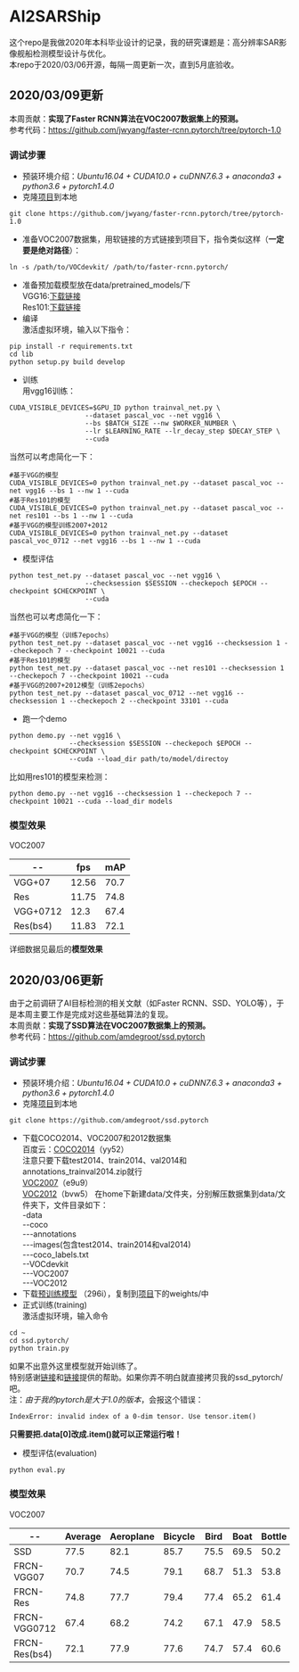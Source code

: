 # AI2SARShip
这个repo是我做2020年本科毕业设计的记录，我的研究课题是：高分辨率SAR影像舰船检测模型设计与优化。  
本repo于2020/03/06开源，每隔一周更新一次，直到5月底验收。 
## 2020/03/09更新  
本周贡献：**实现了Faster RCNN算法在VOC2007数据集上的预测。**  
参考代码：https://github.com/jwyang/faster-rcnn.pytorch/tree/pytorch-1.0
### 调试步骤
* 预装环境介绍：*Ubuntu16.04 + CUDA10.0 + cuDNN7.6.3 + anaconda3 + python3.6 + pytorch1.4.0*
* 克隆[项目](https://github.com/jwyang/faster-rcnn.pytorch/tree/pytorch-1.0)到本地
```
git clone https://github.com/jwyang/faster-rcnn.pytorch/tree/pytorch-1.0
```
* 准备VOC2007数据集，用软链接的方式链接到项目下，指令类似这样（**一定要是绝对路径**）：  
```
ln -s /path/to/VOCdevkit/ /path/to/faster-rcnn.pytorch/
```
* 准备预加载模型放在data/pretrained_models/下  
VGG16:[下载链接](https://filebox.ece.vt.edu/~jw2yang/faster-rcnn/pretrained-base-models/vgg16_caffe.pth)  
Res101:[下载链接](https://filebox.ece.vt.edu/~jw2yang/faster-rcnn/pretrained-base-models/resnet101_caffe.pth)  
* 编译  
激活虚拟环境，输入以下指令：
```
pip install -r requirements.txt
cd lib
python setup.py build develop
```

* 训练  
用vgg16训练：  
```
CUDA_VISIBLE_DEVICES=$GPU_ID python trainval_net.py \
                   --dataset pascal_voc --net vgg16 \
                   --bs $BATCH_SIZE --nw $WORKER_NUMBER \
                   --lr $LEARNING_RATE --lr_decay_step $DECAY_STEP \
                   --cuda
```
当然可以考虑简化一下：  
```
#基于VGG的模型
CUDA_VISIBLE_DEVICES=0 python trainval_net.py --dataset pascal_voc --net vgg16 --bs 1 --nw 1 --cuda
#基于Res101的模型
CUDA_VISIBLE_DEVICES=0 python trainval_net.py --dataset pascal_voc --net res101 --bs 1 --nw 1 --cuda
#基于VGG的模型训练2007+2012
CUDA_VISIBLE_DEVICES=0 python trainval_net.py --dataset pascal_voc_0712 --net vgg16 --bs 1 --nw 1 --cuda
```
* 模型评估  
```
python test_net.py --dataset pascal_voc --net vgg16 \
                   --checksession $SESSION --checkepoch $EPOCH --checkpoint $CHECKPOINT \
                   --cuda
```
当然也可以考虑简化一下：
```
#基于VGG的模型（训练7epochs）
python test_net.py --dataset pascal_voc --net vgg16 --checksession 1 --checkepoch 7 --checkpoint 10021 --cuda
#基于Res101的模型
python test_net.py --dataset pascal_voc --net res101 --checksession 1 --checkepoch 7 --checkpoint 10021 --cuda
#基于VGG的2007+2012模型（训练2epochs）
python test_net.py --dataset pascal_voc_0712 --net vgg16 --checksession 1 --checkepoch 2 --checkpoint 33101 --cuda
```
* 跑一个demo  
```
python demo.py --net vgg16 \
               --checksession $SESSION --checkepoch $EPOCH --checkpoint $CHECKPOINT \
               --cuda --load_dir path/to/model/directoy
```
比如用res101的模型来检测：  
```
python demo.py --net vgg16 --checksession 1 --checkepoch 7 --checkpoint 10021 --cuda --load_dir models
```

### 模型效果  

VOC2007   

 -- | fps | mAP
 -- | -- | -- 
 VGG+07 | 12.56 | 70.7
 Res | 11.75 | 74.8
 VGG+0712 | 12.3 | 67.4
 Res(bs4) | 11.83 | 72.1  
 
详细数据见最后的**模型效果**  

## 2020/03/06更新
由于之前调研了AI目标检测的相关文献（如Faster RCNN、SSD、YOLO等），于是本周主要工作是完成对这些基础算法的复现。    
本周贡献：**实现了SSD算法在VOC2007数据集上的预测。**   
参考代码：https://github.com/amdegroot/ssd.pytorch  
### 调试步骤  
* 预装环境介绍：*Ubuntu16.04 + CUDA10.0 + cuDNN7.6.3 + anaconda3 + python3.6 + pytorch1.4.0*
* 克隆[项目](https://github.com/amdegroot/ssd.pytorch)到本地
```
git clone https://github.com/amdegroot/ssd.pytorch
```
* 下载COCO2014、VOC2007和2012数据集  
百度云：[COCO2014](https://pan.baidu.com/s/1eQn9492l0UHZpBWYLST4iQ )（yy52）<br>
注意只要下载test2014、train2014、val2014和annotations_trainval2014.zip就行  
[VOC2007](https://pan.baidu.com/s/1Dv2Kt7MVv-HPtY0rl_4AYw )（e9u9）  
[VOC2012](https://pan.baidu.com/s/1Kvk_AffRJANlxnnbe4SnuA )（bvw5）
在home下新建data/文件夹，分别解压数据集到data/文件夹下，文件目录如下：  
-data  
--coco  
---annotations  
---images(包含test2014、train2014和val2014)  
---coco_labels.txt  
--VOCdevkit  
---VOC2007  
---VOC2012  
* 下载[预训练模型](https://pan.baidu.com/s/1ueXlQbX3BYVek68Ag1doZQ ) （296i），复制到[项目](https://github.com/amdegroot/ssd.pytorch)下的weights/中
* 正式训练(training)  
激活虚拟环境，输入命令
```
cd ~
cd ssd.pytorch/
python train.py
```
如果不出意外这里模型就开始训练了。  
特别感谢[链接](https://blog.csdn.net/qq_30614451/article/details/100137358)和[链接](https://blog.csdn.net/qq_30614451/article/details/100137358)提供的帮助。如果你弄不明白就直接拷贝我的ssd_pytorch/吧。  
注：*由于我的pytorch是大于1.0的版本*，会报这个错误：
```
IndexError: invalid index of a 0-dim tensor. Use tensor.item()
```
**只需要把.data[0]改成.item()就可以正常运行啦！**
* 模型评估(evaluation)
```
python eval.py
```
### 模型效果
VOC2007

 -- | Average | Aeroplane | Bicycle | Bird | Boat | Bottle | Bus | Car | Cat | Chair | Cow | Diningtable | Dog | Horse | Motorbike | Person | Pottedplant | Sheep | Sofa | Train | Tvmonitor |
-- | -- | -- | -- | -- | -- | -- | -- | -- | -- | -- | -- | -- | -- | -- | -- | -- | -- | -- | -- | -- | -- |
SSD | 77.5 | 82.1 | 85.7 | 75.5 | 69.5 | 50.2 | 84.8 | 85.8 | 87.3 | 61.4 | 82.4 | 79.1 | 85.7 | 87.1 | 84.0 | 79.0 | 50.7 | 77.7 | 78.9 | 86.2 | 76.7 |
FRCN-VGG07 | 70.7 | 74.5 | 79.1 | 68.7 | 51.3 | 53.8 | 78.4 | 85.5 | 84.1 | 48.6 | 80.5 | 63.8 | 77.8 | 83.6 | 76.0 | 77.8 | 44.5 | 72.8 | 65.5 | 73.0 | 74.0 |
FRCN-Res | 74.8 | 77.7 | 79.4 | 77.4 | 65.2 | 61.4 | 78.3 | 85.8 | 87.1 | 55.0 | 82.0 | 65.9 | 87.2 | 86.1 | 78.7 | 78.8 | 48.1 | 76.6 | 73.8 | 77.3 | 74.8 |
FRCN-VGG0712 | 67.4 | 68.2 | 74.2 | 67.1 | 47.9 | 58.5 | 74.0 | 80.2 | 78.3 | 49.3 | 72.4 | 60.9 | 77.1 | 81.7 | 73.8 | 75.8 | 34.5 | 68.0 | 63.1 | 74.3 | 68.7 |
FRCN-Res(bs4) | 72.1 | 77.9 | 77.6 | 74.7 | 57.4 | 60.6 | 82.3 | 84.3 | 85.5 | 47.4 | 81.5 | 54.8 | 83.2 | 83.3 | 76.1 | 77.4 | 48.4 | 78.3 | 71.2 | 78.4 | 62.5 |

 
